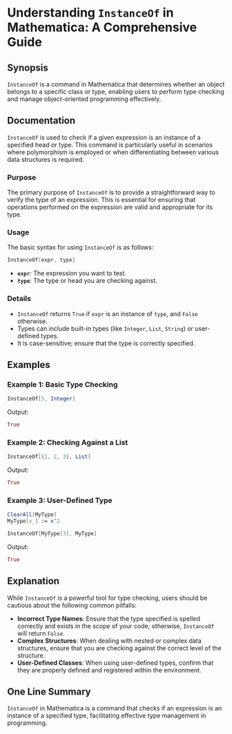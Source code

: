 <!--
Meta Description: # Understanding `InstanceOf` in Mathematica: A Comprehensive Guide ## Synopsis `InstanceOf` is a command in Mathematica that determines whether an obj...
Meta Keywords: type, instanceof, mathematica, checking, expression
-->

# Understanding `InstanceOf` in Mathematica: A Comprehensive Guide

## Synopsis
`InstanceOf` is a command in Mathematica that determines whether an object belongs to a specific class or type, enabling users to perform type checking and manage object-oriented programming effectively.

## Documentation
`InstanceOf` is used to check if a given expression is an instance of a specified head or type. This command is particularly useful in scenarios where polymorphism is employed or when differentiating between various data structures is required.

### Purpose
The primary purpose of `InstanceOf` is to provide a straightforward way to verify the type of an expression. This is essential for ensuring that operations performed on the expression are valid and appropriate for its type.

### Usage
The basic syntax for using `InstanceOf` is as follows:

```mathematica
InstanceOf[expr, type]
```

- **`expr`**: The expression you want to test.
- **`type`**: The type or head you are checking against.

### Details
- `InstanceOf` returns `True` if `expr` is an instance of `type`, and `False` otherwise.
- Types can include built-in types (like `Integer`, `List`, `String`) or user-defined types.
- It is case-sensitive; ensure that the type is correctly specified.

## Examples

### Example 1: Basic Type Checking
```mathematica
InstanceOf[5, Integer]
```
Output:
```mathematica
True
```

### Example 2: Checking Against a List
```mathematica
InstanceOf[{1, 2, 3}, List]
```
Output:
```mathematica
True
```

### Example 3: User-Defined Type
```mathematica
ClearAll[MyType]
MyType[x_] := x^2

InstanceOf[MyType[3], MyType]
```
Output:
```mathematica
True
```

## Explanation
While `InstanceOf` is a powerful tool for type checking, users should be cautious about the following common pitfalls:

- **Incorrect Type Names**: Ensure that the type specified is spelled correctly and exists in the scope of your code; otherwise, `InstanceOf` will return `False`.
- **Complex Structures**: When dealing with nested or complex data structures, ensure that you are checking against the correct level of the structure.
- **User-Defined Classes**: When using user-defined types, confirm that they are properly defined and registered within the environment.

## One Line Summary
`InstanceOf` in Mathematica is a command that checks if an expression is an instance of a specified type, facilitating effective type management in programming.